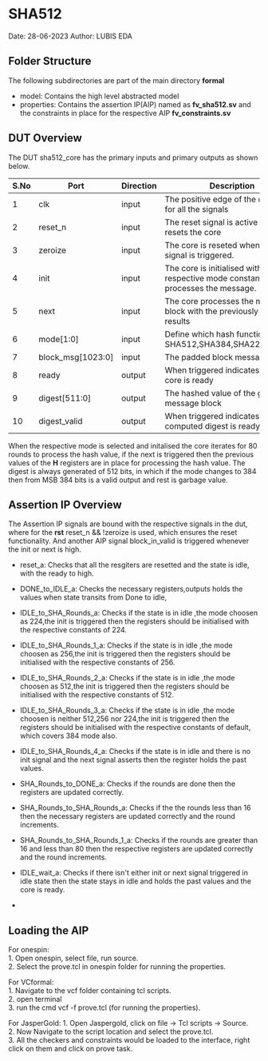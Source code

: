 # SHA512
Date: 28-06-2023
Author: LUBIS EDA

## Folder Structure
The following subdirectories are part of the main directory **formal**

- model: Contains the high level abstracted model 
- properties: Contains the assertion IP(AIP) named as **fv_sha512.sv** and the constraints in place for the respective AIP **fv_constraints.sv**


## DUT Overview

The DUT sha512_core has the primary inputs and primary outputs as shown below.

| S.No | Port              | Direction | Description                                                                       |
| ---- | ----------------- | --------- | --------------------------------------------------------------------------------- |
| 1    | clk               | input     | The positive edge of the clk is used for all the signals                          |
| 2    | reset_n           | input     | The reset signal is active low and resets the core                                |
| 3    | zeroize           | input     | The core is reseted when this signal is triggered.                               |
| 4    | init              | input     | The core is initialised with respective mode constants and processes the message. |
| 5    | next              | input     | The core processes the message block with the previously computed results         |
| 6    | mode[1:0]         | input     | Define which hash function: SHA512,SHA384,SHA224,SHA256                           |
| 7    | block_msg[1023:0] | input     | The padded block message                                                          |
| 8    | ready             | output    | When triggered indicates that the core is ready                                      |
| 9    | digest[511:0]     | output    | The hashed value of the given message block                                       |
| 10   | digest_valid      | output    | When triggered indicates that the computed digest is ready                        |

When the respective mode is selected and initalised the core iterates for 80 rounds to process the hash value, if the next is triggered then the previous values of the **H** registers are in place for processing the hash value. The digest is always generated of 512 bits, in which if the mode changes to 384 then from MSB 384 bits is a valid output and rest is garbage value.
## Assertion IP Overview

The Assertion IP signals are bound with the respective signals in the dut, where for the **rst** reset_n && !zeroize is used, which ensures the reset functionality. And another AIP signal block_in_valid is triggered whenever the init or next is high.

- reset_a: Checks that all the resgiters are resetted and the state is idle, with the ready to high.

- DONE_to_IDLE_a: Checks the necessary registers,outputs holds the values when state transits from Done to idle, 

- IDLE_to_SHA_Rounds_a: Checks if the state is in idle ,the mode choosen as 224,the init is triggered then the registers should be initialised with the respective constants of 224.

- IDLE_to_SHA_Rounds_1_a: Checks if the state is in idle ,the mode choosen as 256,the init is triggered then the registers should be initialised with the respective constants of 256.

- IDLE_to_SHA_Rounds_2_a: Checks if the state is in idle ,the mode choosen as 512,the init is triggered then the registers should be initialised with the respective constants of 512.

- IDLE_to_SHA_Rounds_3_a: Checks if the state is in idle ,the mode choosen is neither 512,256 nor 224,the init is triggered then the registers should be initialised with the respective constants of default, which covers 384 mode also.

- IDLE_to_SHA_Rounds_4_a: Checks if the state is in idle and there is no init signal and the next signal asserts then the register holds the past values.

- SHA_Rounds_to_DONE_a: Checks if the rounds are done then the registers are updated correctly.

- SHA_Rounds_to_SHA_Rounds_a: Checks if the the rounds less than 16 then the necessary registers are updated correctly and the round increments.

- SHA_Rounds_to_SHA_Rounds_1_a: Checks if the rounds are greater than 16 and less than 80 then the respective registers are updated correctly and the round increments.

- IDLE_wait_a: Checks if there isn't either init or next signal triggered in idle state then the state stays in idle and holds the past values and the core is ready.
- 
## Loading the AIP


For onespin:<br>
    1. Open onespin, select file, run source.<br>
    2. Select the prove.tcl in onespin folder for running the properties. <br>

For VCformal:<br>
    1. Navigate to the vcf folder containing tcl scripts.<br>
    2. open terminal <br>
    3. run the cmd vcf -f  prove.tcl (for running the properties).<br>

For JasperGold: 
    1. Open Jaspergold, click on file ->  Tcl scripts -> Source.<br>
    2. Now Navigate to the script location and select the prove.tcl.<br>
    3. All the checkers and constraints would be loaded to the interface, right click on them and click on prove task.<br>

